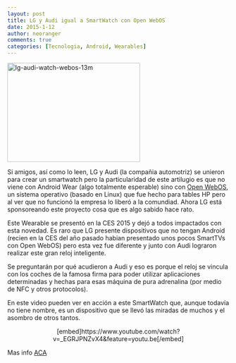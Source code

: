 ```yaml
---
layout: post
title: LG y Audi igual a SmartWatch con Open WebOS
date: 2015-1-12
author: neoranger
comments: true
categories: [Tecnologia, Android, Wearables]
---
```

<img class="  wp-image-2607 aligncenter" src="https://blogneositelinux.files.wordpress.com/2016/10/lg-audi-watch-webos-13m.jpg" alt="lg-audi-watch-webos-13m" width="301" height="225" />

Si amigos, así como lo leen, LG y Audi (la compañia automotriz) se unieron para crear un smartwatch pero la particularidad de este artilugio es que no viene con Android Wear (algo totalmente esperable) sino con <a href="http://es.wikipedia.org/wiki/WebOS">Open WebOS</a>, un sistema operativo (basado en Linux) que fue hecho para tables HP pero al ver que no funcionó la empresa lo liberó a la comundiad. Ahora LG está sponsoreando este proyecto cosa que es algo sabido hace rato.

Este Wearable se presentó en la CES 2015 y dejó a todos impactados con esta novedad. Es raro que LG presente dispositivos que no tengan Android (recien en la CES del año pasado habian presentado unos pocos SmartTVs con Open WebOS) pero esta vez fue diferente y junto con Audi lograron realizar este gran reloj inteligente.

Se preguntarán por qué acudieron a Audi y eso es porque el reloj se vincula con los coches de la famosa firma para poder utilizar aplicaciones determinadas y hechas para esas máquina de pura adrenalina (por medio de NFC y otros protocolos).

En este video pueden ver en acción a este SmartWatch que, aunque todavía no tiene nombre, es un dispositivo que se llevó las miradas de muchos y el asombro de otros tantos.

<p style="text-align:center;">[embed]https://www.youtube.com/watch?v=_EGRJPNZvX4&amp;feature=youtu.be[/embed]</p>

<p style="text-align:left;">Mas info <a href="http://www.androidcentral.com/lg-audi-watch-android-wear-webos">ACA</a></p>
